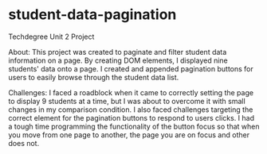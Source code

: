 # student-data-pagination
 Techdegree Unit 2 Project

About: This project was created to paginate and filter student data information on a page. By creating DOM elements, I displayed nine students' data onto a page. I created and appended pagination buttons for users to easily browse through the student data list. 

Challenges: I faced a roadblock when it came to correctly setting the page to display 9 students at a time, but I was about to overcome it with small changes in my comparison condition. I also faced challenges targeting the correct element for the pagination buttons to respond to users clicks. I had a tough time programming the functionality of the button focus so that when you move from one page to another, the page you are on focus and other does not.
